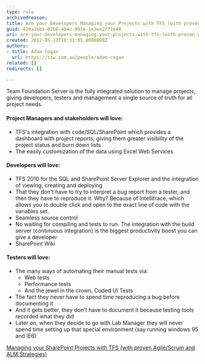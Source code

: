 ```yaml
---
type: rule
archivedreason: 
title: Are your Developers Managing your Projects with TFS (with proven Agile/Scrum and ALM Strategies)?
guid: 42ea1bba-82b0-484c-991e-1e3ee2c71e44
uri: are-your-developers-managing-your-projects-with-tfs-(with-proven-agile-scrum-and-alm-strategies)
created: 2012-05-23T16:31:05.0000000Z
authors:
- title: Adam Cogan
  url: https://ssw.com.au/people/adam-cogan
related: []
redirects: []

---
```


Team Foundation Server is the fully integrated solution to manage projects, giving developers, testers and management a single source of truth for all project needs.

<!--endintro-->

#### Project Managers and stakeholders will love:

* TFS's integration with code/SQL/SharePoint which provides a dashboard with project reports, giving them greater visibility of the project status and burn down lists
* The easily customization of the data using Excel Web Services


#### Developers will love:

* TFS 2010 for the SQL and SharePoint Server Explorer and the integration of viewing, creating and deploying
* That they don't have to try to interpret a bug report from a tester,  and then they have to reproduce it. Why? Because of Intellitrace, which allows you to double click and open to the exact line of code with the variables set.
* Seamless source control
* No waiting for compiling and tests to run. The integration with the build server (continuous integration) is the biggest productivity boost you can give a developer
* SharePoint Wiki


#### Testers will love:

* The many ways of automating their manual tests via:
    * Web tests
    * Performance tests
    * And the jewel in the crown, Coded UI Tests
* The fact they never have to spend time reproducing a bug before documenting it
* And it gets better, they don't have to document it because testing tools recorded what they did
* Later on, when they decide to go with Lab Manager they will never spend time setting up that special environment (say running windows 95 and IE6)


[Managing your SharePoint Projects with TFS (with proven Agile/Scrum and ALM Strategies)](http&#58;//www.ssw.com.au/ssw/consulting/scrum.aspx)
